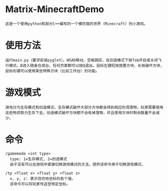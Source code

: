 # Matrix-MinecraftDemo
    这是一个使用python和部分C++编写的一个模仿我的世界（Minecraft）的小游戏。

# 使用方法
    运行main.py（要求安装pyglet）。WSAD移动，空格跳跃，在创造模式下按Tab开启或关闭飞行模式。B进入随身合成台，任何页面都可以按Q退出。鼠标左键短按放置方块、长按破坏方块，鼠标右键可以使用某些特殊方块（比如工作台）的功能。

# 游戏模式
    游戏分为生存模式和创造模式。生存模式破坏大部分方块都会得到相应的凋落物，玩家需要使用这些物资努力生存下去。创造模式破坏方块都不会有掉落物，并且使用方块时剩余数量不会减少。

# 命令
    /gamemode <int type>
      type: 1=生存模式, 2=创造模式
      由于没有可以在游戏中直接切换游戏模式的方法，提供该命令用于切换游戏模式。

    /tp <float x> <float y> <float z>
      x, y, z: 表示目的地坐标的各个值。
      该命令可以将玩家传送至特定坐标。
